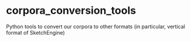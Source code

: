# corpora_conversion_tools
Python tools to convert our corpora to other formats (in particular, vertical format of SketchEngine)
